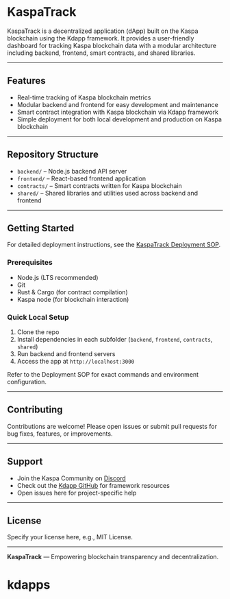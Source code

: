 # KaspaTrack

KaspaTrack is a decentralized application (dApp) built on the Kaspa blockchain using the Kdapp framework. It provides a user-friendly dashboard for tracking Kaspa blockchain data with a modular architecture including backend, frontend, smart contracts, and shared libraries.

---

## Features

- Real-time tracking of Kaspa blockchain metrics  
- Modular backend and frontend for easy development and maintenance  
- Smart contract integration with Kaspa blockchain via Kdapp framework  
- Simple deployment for both local development and production on Kaspa blockchain  

---

## Repository Structure

- `backend/` – Node.js backend API server  
- `frontend/` – React-based frontend application  
- `contracts/` – Smart contracts written for Kaspa blockchain  
- `shared/` – Shared libraries and utilities used across backend and frontend  

---

## Getting Started

For detailed deployment instructions, see the [KaspaTrack Deployment SOP](./KaspaTrack_Deployment_SOP.md).

### Prerequisites

- Node.js (LTS recommended)  
- Git  
- Rust & Cargo (for contract compilation)  
- Kaspa node (for blockchain interaction)

### Quick Local Setup

1. Clone the repo  
2. Install dependencies in each subfolder (`backend`, `frontend`, `contracts`, `shared`)  
3. Run backend and frontend servers  
4. Access the app at `http://localhost:3000`

Refer to the Deployment SOP for exact commands and environment configuration.

---

## Contributing

Contributions are welcome! Please open issues or submit pull requests for bug fixes, features, or improvements.

---

## Support

- Join the Kaspa Community on [Discord](https://discord.gg/kaspa)  
- Check out the [Kdapp GitHub](https://github.com/kaspanet/kdapp) for framework resources  
- Open issues here for project-specific help  

---

## License

Specify your license here, e.g., MIT License.

---

**KaspaTrack** — Empowering blockchain transparency and decentralization.
# kdapps
